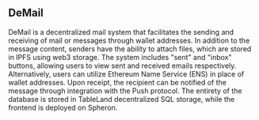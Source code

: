 ## DeMail
<p>
  DeMail is a decentralized mail system that facilitates the sending and receiving of mail or messages through wallet addresses. In addition to the message content, senders have the ability to attach files, which are stored in IPFS using web3 storage. The system includes "sent" and "inbox" buttons, allowing users to view sent and received emails respectively. Alternatively, users can utilize Ethereum Name Service (ENS) in place of wallet addresses. Upon receipt, the recipient can be notified of the message through integration with the Push protocol. The entirety of the database is stored in TableLand decentralized SQL storage, while the frontend is deployed on Spheron.
</p>
